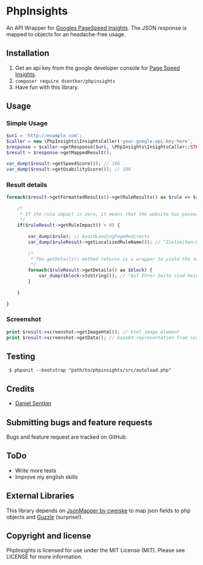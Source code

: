 # PhpInsights

An API Wrapper for [Googles PageSpeed Insights](https://developers.google.com/speed/docs/insights/v2/reference/pagespeedapi/runpagespeed). The JSON response is mapped to objects for an  headache-free usage. 

## Installation
1. Get an api key from the google developer console for [Page Speed Insights](https://console.developers.google.com/apis/api/pagespeedonline-json.googleapis.com/overview).
2. ```composer require dsentker/phpinsights```
3. Have fun with this library.

## Usage

### Simple Usage
```php
$uri = 'http://example.com';
$caller = new \PhpInsights\InsightsCaller('your-google-api-key-here', 'de');
$response = $caller->getResponse($uri, \PhpInsights\InsightsCaller::STRATEGY_MOBILE);
$result = $response->getMappedResult();

var_dump($result->getSpeedScore()); // 100 
var_dump($result->getUsabilityScore()); // 100 
```

### Result details
```php
foreach($result->getFormattedResults()->getRuleResults() as $rule => $ruleResult) {
    
    /*
     * If the rule impact is zero, it means that the website has passed the test.
     */
    if($ruleResult->getRuleImpact() > 0) {
    
        var_dump($rule); // AvoidLandingPageRedirects
        var_dump($ruleResult->getLocalizedRuleName()); // "Zielseiten-Weiterleitungen vermeiden"
        
        /*
         * The getDetails() method returns is a wrapper to yield the summary field as well as urlblocks data. 
         */
        foreach($ruleResult->getDetails() as $block) {
            var_dump($block->toString()); // "Auf Ihrer Seite sind keine Weiterleitungen vorhanden"
        }
    
    }
    
}
```

### Screenshot
```php
print $result->screenshot->getImageHtml(); // html image element
print $result->screenshot->getData(); // base64 representation from screenshot
```

## Testing
``` $ phpunit --bootstrap "path/to/phpinsights/src/autoload.php"```

## Credits
* [Daniel Sentker](https://github.com/dsentker)

## Submitting bugs and feature requests
Bugs and feature request are tracked on GitHub.

## ToDo
* Write more tests
* Improve my english skills

## External Libraries
This library depends on [JsonMapper by cweiske](https://github.com/cweiske/jsonmapper) to map json fields to php objects and [Guzzle](https://github.com/guzzle/guzzle) (surprise!).

## Copyright and license
PhpInsights is licensed for use under the MIT License (MIT). Please see LICENSE for more information.